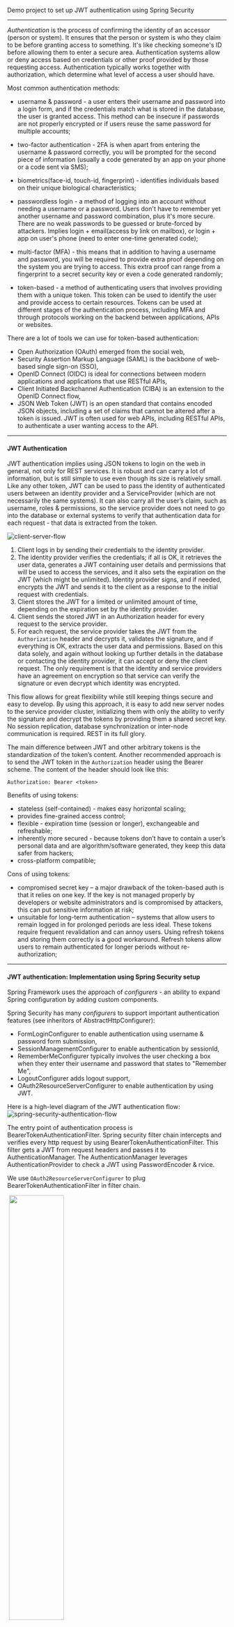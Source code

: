 Demo project to set up JWT authentication using Spring Security

-------
_Authentication_ is the process of confirming the identity of an accessor (person or system). It ensures that the person
or system is who they claim to be before granting access to something. It's like checking someone's ID before allowing 
them to enter a secure area. Authentication systems allow or deny access based on credentials or other proof provided by
those requesting access. 
Authentication typically works together with authorization, which determine what level of access a user should have.

Most common authentication methods: 
- username & password - a user enters their username and password into a login form, and if the credentials match what 
is stored in the database, the user is granted access. This method can be insecure if passwords are not properly 
encrypted or if users reuse the same password for multiple accounts;

- two-factor authentication - 2FA is when apart from entering the username & password correctly, you will be prompted 
for the second piece of information (usually a code generated by an app on your phone or a code sent via SMS);

- biometrics(face-id, touch-id, fingerprint) - identifies individuals based on their unique biological characteristics;

- passwordless login - a method of logging into an account without needing a username or a password. Users don't have to
remember yet another username and password combination, plus it's more secure. There are no weak passwords to be guessed
or brute-forced by attackers. Implies login + email(access by link on mailbox), or login + app on user's phone (need to 
enter one-time generated code);

- multi-factor (MFA) - this means that in addition to having a username and password, you will be required to provide 
extra proof depending on the system you are trying to access. This extra proof can range from a fingerprint to a secret 
security key or even a code generated randomly;

- token-based - a method of authenticating users that involves providing them with a unique token. This token can be 
used to identify the user and provide access to certain resources. Tokens can be used at different stages of the 
authentication process, including MFA and through protocols working on the backend between applications, APIs or websites.

There are a lot of tools we can use for token-based authentication: 
- Open Authorization (OAuth) emerged from the social web,
- Security Assertion Markup Language (SAML) is the backbone of web-based single sign-on (SSO), 
- OpenID Connect (OIDC) is ideal for connections between modern applications and applications that use RESTful APIs, 
- Client Initiated Backchannel Authentication (CIBA) is an extension to the OpenID Connect flow,
- JSON Web Token (JWT) is an open standard that contains encoded JSON objects, including a set of claims that cannot be 
altered after a token is issued. JWT is often used for web APIs, including RESTful APIs, to authenticate a user wanting 
access to the API.

-------
#### JWT Authentication

JWT authentication implies using JSON tokens to login on the web in general, not only for REST services.
It is robust and can carry a lot of information, but is still simple to use even though its size is relatively small. 
Like any other token, JWT can be used to pass the identity of authenticated users between an identity provider and a
ServiceProvider (which are not necessarily the same systems). 
It can also carry all the user’s claim, such as username, roles & permissions, so the service provider does not need to go
into the database or external systems to verify that authentication data for each request - that data is extracted from the token.

![client-server-flow](https://github.com/IhorHorchakov/spring-security-jwt-authentication/blob/master/img/jwt-client-server-flow.png?raw=true)

1) Client logs in by sending their credentials to the identity provider.
2) The identity provider verifies the credentials; if all is OK, it retrieves the user data, generates a JWT containing 
user details and permissions that will be used to access the services, and it also sets the expiration on the JWT 
(which might be unlimited). Identity provider signs, and if needed, encrypts the JWT and sends it to the client as a 
response to the initial request with credentials.
3) Client stores the JWT for a limited or unlimited amount of time, depending on the expiration set by the identity provider.
4) Client sends the stored JWT in an Authorization header for every request to the service provider.
5) For each request, the service provider takes the JWT from the `Authorization` header and decrypts it, 
validates the signature, and if everything is OK, extracts the user data and permissions. Based on this data solely, 
and again without looking up further details in the database or contacting the identity provider, it can accept or deny 
the client request. The only requirement is that the identity and service providers have an agreement on encryption so 
that service can verify the signature or even decrypt which identity was encrypted.

This flow allows for great flexibility while still keeping things secure and easy to develop. By using this approach, 
it is easy to add new server nodes to the service provider cluster, initializing them with only the ability to 
verify the signature and decrypt the tokens by providing them a shared secret key. No session replication, 
database synchronization or inter-node communication is required. REST in its full glory.

The main difference between JWT and other arbitrary tokens is the standardization of the token’s content. Another 
recommended approach is to send the JWT token in the `Authorization` header using the Bearer scheme. The content of the 
header should look like this:

`Authorization: Bearer <token>`

Benefits of using tokens: 
- stateless (self-contained) - makes easy horizontal scaling; 
- provides fine-grained access control;
- flexible - expiration time (session or longer), exchangeable and refreshable;
- inherently more secured - because tokens don’t have to contain a user’s personal data and are algorithm/software generated,
they keep this data safer from hackers;
- cross-platform compatible;

Cons of using tokens: 
- compromised secret key – a major drawback of the token-based auth is that it relies on one key.
If the key is not managed properly by developers or website administrators and is compromised by attackers,
this can put sensitive information at risk;
- unsuitable for long-term authentication – systems that allow users to remain logged in for prolonged periods are less 
ideal. These tokens require frequent revalidation and can annoy users. Using refresh tokens and storing them correctly 
is a good workaround. Refresh tokens allow users to remain authenticated for longer periods without re-authorization;

-------
#### JWT authentication: Implementation using Spring Security setup

Spring Framework uses the approach of _configurers_ - an ability to expand Spring configuration by adding custom components.

Spring Security has many _configurers_ to support important authentication features (see inheritors of AbstractHttpConfigurer):
- FormLoginConfigurer to enable authentication using username & password form submission,
- SessionManagementConfigurer to enable authentication by sessionId,
- RememberMeConfigurer typically involves the user checking a box when they enter their username and password that states to "Remember Me",
- LogoutConfigurer adds logout support,
- OAuth2ResourceServerConfigurer to enable authentication by using JWT.

Here is a high-level diagram of the JWT authentication flow:
![spring-security-authentication-flow](https://github.com/IhorHorchakov/spring-security-jwt-authentication/blob/master/img/spring-security-authentication-flow.png?raw=true)

The entry point of authentication process is BearerTokenAuthenticationFilter. Spring security filter chain intercepts and verifies every http request by using BearerTokenAuthenticationFilter.
This filter gets a JWT from request headers and passes it to AuthenticationManager. The AuthenticationManager leverages 
AuthenticationProvider to check a JWT using PasswordEncoder & rvice.

We use `OAuth2ResourceServerConfigurer` to plug BearerTokenAuthenticationFilter in filter chain.

![]() <img src="https://github.com/IhorHorchakov/spring-security-jwt-authentication/blob/master/img/filter-chain.png" width=50%>

#### Login flow

When the login request is coming to application the BearerTokenAuthenticationFilter receives a request and verifies JWT token. 
If JWT is not valid or missing in request headers, the filter creates anonymous authentication token and passes http request 
to next filters. Spring Framework matches existing endpoints to a request in order to find suitable one. 
Then Spring is looking on SecurityConfig to check which endpoints are accessible without authentication (permitAll method) - 
it is usually one endpoint that is created especially for authentication/login purpose. If everything is right 
a target login method receives a request for authentication. Here we use DaoAuthenticationProvider to pass authentication by
username & password taken from login request.

#### Resource access flow

When some resource is requested the BearerTokenAuthenticationFilter receives a request and verifies JWT token.
If the JWT is wrong or missing, Spring components check the accessibility of requested method by SpringConfig
(permitAll()/authenticated() methods) and reject access if no matched methods found.

If JWT is present, the BearerTokenAuthenticationFilter passes JWT to AuthenticationManager for verification. AuthenticationManager
decodes checks whether it is valid using JwtAuthenticationProvider. If token is not valid the filter 
returns 403 access denied response, otherwise a target resource gets accessed.

#### AuthenticationManager

![spring-security-authentication-manager](https://github.com/IhorHorchakov/spring-security-jwt-authentication/blob/master/img/spring-security-authentication-manager.png?raw=true)

The BearerTokenAuthenticationFilter uses AuthenticationManager to validate a token. AuthenticationManager goes through each
AuthenticationProvider to verify the incoming token. The token contains user credentials and each AuthenticationProvider
knows how to decode a token, extract and validate user credentials.

Thw most common implementations of AuthenticationProvider are: 
- DaoAuthenticationProvider supports authentication by username & password (we use it to pass the login),
- JwtAuthenticationProvider supports authentication by JWT (we use it for any request when the user is logged in),
- RememberMeAuthenticationProvider supports authentication by 'remember me' hash number.  

-------
Useful links:

https://www.freecodecamp.org/news/user-authentication-methods-explained/

https://www.pingidentity.com/en/resources/blog/post/ultimate-guide-token-based-authentication.html

https://frontegg.com/blog/authentication

https://www.freecodecamp.org/news/user-authentication-methods-explained/



